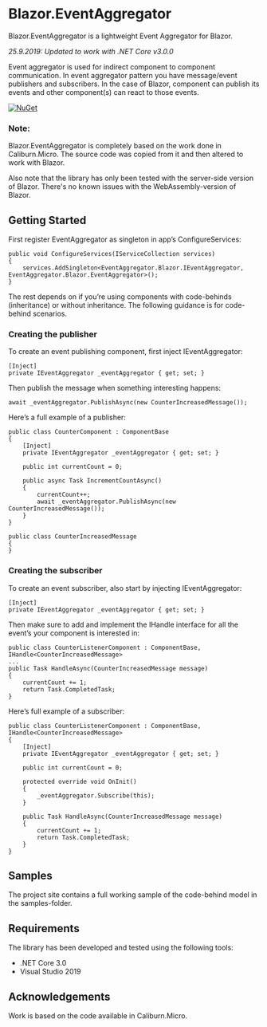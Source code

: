 # Blazor.EventAggregator

Blazor.EventAggregator is a lightweight Event Aggregator for Blazor. 

*25.9.2019: Updated to work with .NET Core v3.0.0*

Event aggregator is used for indirect component to component communication. In event aggregator pattern you have message/event publishers and subscribers. In the case of Blazor, component can publish its events and other component(s) can react to those events. 

[![NuGet](https://img.shields.io/nuget/v/EventAggregator.Blazor.svg)](https://www.nuget.org/packages/EventAggregator.Blazor/)

### Note:

Blazor.EventAggregator is completely based on the work done in Caliburn.Micro. The source code was copied from it and then altered to work with Blazor.

Also note that the library has only been tested with the server-side version of Blazor. There's no known issues with the WebAssembly-version of Blazor.

## Getting Started

First register EventAggregator as singleton in app’s ConfigureServices:
```
public void ConfigureServices(IServiceCollection services)
{
    services.AddSingleton<EventAggregator.Blazor.IEventAggregator, EventAggregator.Blazor.EventAggregator>();
}
```

The rest depends on if you’re using components with code-behinds (inheritance) or without inheritance. The following guidance is for code-behind scenarios.

### Creating the publisher

To create an event publishing component, first inject IEventAggregator:

```
[Inject]
private IEventAggregator _eventAggregator { get; set; }
```
		
Then publish the message when something interesting happens:

```
await _eventAggregator.PublishAsync(new CounterIncreasedMessage());
```

Here’s a full example of a publisher:
```
public class CounterComponent : ComponentBase
{
    [Inject]
    private IEventAggregator _eventAggregator { get; set; }

    public int currentCount = 0;

    public async Task IncrementCountAsync()
    {
        currentCount++;
        await _eventAggregator.PublishAsync(new CounterIncreasedMessage());
    }
}

public class CounterIncreasedMessage
{
}
```
	
### Creating the subscriber

To create an event subscriber, also start by injecting IEventAggregator:

```
[Inject]
private IEventAggregator _eventAggregator { get; set; }
```
Then make sure to add and implement the IHandle<TMessageType> interface for all the event’s your component is interested in:

```
public class CounterListenerComponent : ComponentBase, IHandle<CounterIncreasedMessage>
...
public Task HandleAsync(CounterIncreasedMessage message)
{
    currentCount += 1;
    return Task.CompletedTask;
}
```

Here’s full example of a subscriber:

```
public class CounterListenerComponent : ComponentBase, IHandle<CounterIncreasedMessage>
{
    [Inject]
    private IEventAggregator _eventAggregator { get; set; }

    public int currentCount = 0;

    protected override void OnInit()
    {
        _eventAggregator.Subscribe(this);
    }

    public Task HandleAsync(CounterIncreasedMessage message)
    {
        currentCount += 1;
        return Task.CompletedTask;
    }
}
```
	
## Samples

The project site contains a full working sample of the code-behind model in the samples-folder.

## Requirements
The library has been developed and tested using the following tools:

* .NET Core 3.0
* Visual Studio 2019

## Acknowledgements
Work is based on the code available in Caliburn.Micro.
